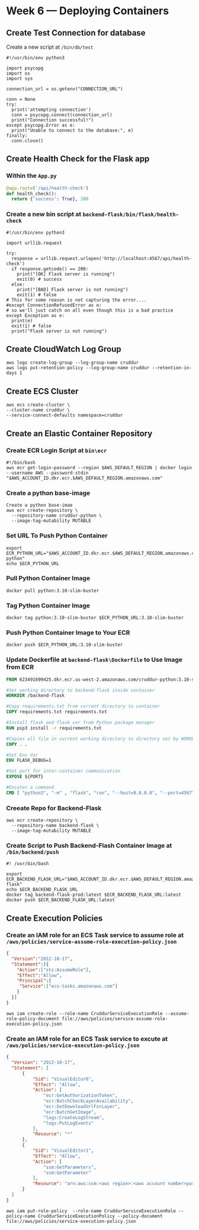 # Week 6 — Deploying Containers

## Create Test Connection for database

Create a new script at `/bin/db/test`

```shell
#!/usr/bin/env python3

import psycopg
import os
import sys

connection_url = os.getenv("CONNECTION_URL")

conn = None
try:
  print('attempting connection')
  conn = psycopg.connect(connection_url)
  print("Connection successful!")
except psycopg.Error as e:
  print("Unable to connect to the database:", e)
finally:
  conn.close()
```

## Create Health Check for the Flask app

### Within the `App.py`

```py
@app.route('/api/health-check')
def health_check():
  return {'success': True}, 200
```

### Create a new bin script at `backend-flask/bin/flask/health-check`

``` shell
#!/usr/bin/env python3

import urllib.request

try:
  response = urllib.request.urlopen('http://localhost:4567/api/health-check')
  if response.getcode() == 200:
    print("[OK] Flask server is running")
    exit(0) # success
  else:
    print("[BAD] Flask server is not running")
    exit(1) # false
# This for some reason is not capturing the error....
#except ConnectionRefusedError as e:
# so we'll just catch on all even though this is a bad practice
except Exception as e:
  print(e)
  exit(1) # false
  print("Flask server is not running")
```

## Create CloudWatch Log Group

```
aws logs create-log-group --log-group-name cruddur
aws logs put-retention-policy --log-group-name cruddur --retention-in-days 1
```

## Create ECS Cluster
```
aws ecs create-cluster \
--cluster-name cruddur \
--service-connect-defaults namespace=cruddur
```

## Create an Elastic Container Repository

### Create ECR Login Script at `bin\ecr`

```shell
#!/bin/bash
aws ecr get-login-password --region $AWS_DEFAULT_REGION | docker login --username AWS --password-stdin "$AWS_ACCOUNT_ID.dkr.ecr.$AWS_DEFAULT_REGION.amazonaws.com"
```
### Create a python base-image

```
Create a python base-imae
aws ecr create-repository \
  --repository-name cruddur-python \
  --image-tag-mutability MUTABLE
```

### Set URL To Push Python Container 

```
export ECR_PYTHON_URL="$AWS_ACCOUNT_ID.dkr.ecr.$AWS_DEFAULT_REGION.amazonaws.com/cruddur-python"
echo $ECR_PYTHON_URL
```

### Pull Python Container Image
```
docker pull python:3.10-slim-buster
```

### Tag Python Container Image 
```
docker tag python:3.10-slim-buster $ECR_PYTHON_URL:3.10-slim-buster
```

### Push Python Container Image to Your ECR 

```
docker push $ECR_PYTHON_URL:3.10-slim-buster
```

### Update Dockerfile at `backend-flask\Dockerfile` to Use Image from ECR
```dockerfile
FROM 623491699425.dkr.ecr.us-west-2.amazonaws.com/cruddur-python:3.10-slim-buster

#Set working directory to backend-flask inside container
WORKDIR /backend-flask

#Copy requirements.txt from current directory to container 
COPY requirements.txt requirements.txt

#Install flask and flask cor from Python package manager
RUN pip3 install -r requirements.txt

#Copies all file in current working directory to directory set by WORKDIR
COPY . .

#Set Env Var
ENV FLASK_DEBUG=1

#Set port for inter-container communication
EXPOSE ${PORT}

#Excutes a command 
CMD [ "python3", "-m" , "flask", "run", "--host=0.0.0.0", "--port=4567"]
```

### Creeate Repo for Backend-Flask

```
aws ecr create-repository \
  --repository-name backend-flask \
  --image-tag-mutability MUTABLE
```

### Create Script to Push Backend-Flash Container Image at `/bin/backend/push`

```shell
#! /usr/bin/bash

export ECR_BACKEND_FLASK_URL="$AWS_ACCOUNT_ID.dkr.ecr.$AWS_DEFAULT_REGION.amazonaws.com/backend-flask"
echo $ECR_BACKEND_FLASK_URL
docker tag backend-flask-prod:latest $ECR_BACKEND_FLASK_URL:latest
docker push $ECR_BACKEND_FLASK_URL:latest
```

## Create Execution Policies


### Create an IAM role for an ECS Task service to assume role  at `/aws/policies/service-assume-role-execution-policy.json`

```json
{
  "Version":"2012-10-17",
  "Statement":[{
    "Action":["sts:AssumeRole"],
    "Effect":"Allow",
    "Principal":{
     "Service":["ecs-tasks.amazonaws.com"]
    }
  }] 
}
```

```
aws iam create-role --role-name CruddurServiceExecutionRole --assume-role-policy-document file://aws/policies/service-assume-role-execution-policy.json
```

### Create an IAM role for an ECS Task service to excute at `/aws/policies/service-execution-policy.json`

```json
{
  "Version": "2012-10-17",
  "Statement": [
      {
          "Sid": "VisualEditor0",
          "Effect": "Allow",
          "Action": [
              "ecr:GetAuthorizationToken",
              "ecr:BatchCheckLayerAvailability",
              "ecr:GetDownloadUrlForLayer",
              "ecr:BatchGetImage",
              "logs:CreateLogStream",
              "logs:PutLogEvents"
          ],
          "Resource": "*"
      },
      {
          "Sid": "VisualEditor1",
          "Effect": "Allow",
          "Action": [
              "ssm:GetParameters",
              "ssm:GetParameter"
          ],
          "Resource": "arn:aws:ssm:<aws region>:<aws account number>parameter/cruddur/backend-flask/*"
      }
  ]
}
```

```
aws iam put-role-policy  --role-name CruddurServiceExecutionRole --policy-name CruddurServiceExecutionPolicy --policy-document file://aws/policies/service-execution-policy.json
```




	

